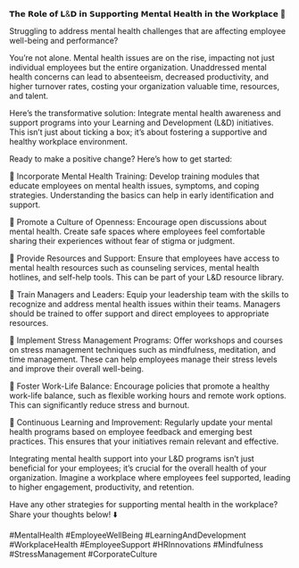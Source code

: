 𝗧𝗵𝗲 𝗥𝗼𝗹𝗲 𝗼𝗳 𝗟&𝗗 𝗶𝗻 𝗦𝘂𝗽𝗽𝗼𝗿𝘁𝗶𝗻𝗴 𝗠𝗲𝗻𝘁𝗮𝗹 𝗛𝗲𝗮𝗹𝘁𝗵 𝗶𝗻 𝘁𝗵𝗲 𝗪𝗼𝗿𝗸𝗽𝗹𝗮𝗰𝗲 🧠

Struggling to address mental health challenges that are affecting employee well-being and performance?

You’re not alone. Mental health issues are on the rise, impacting not just individual employees but the entire organization. Unaddressed mental health concerns can lead to absenteeism, decreased productivity, and higher turnover rates, costing your organization valuable time, resources, and talent.

Here’s the transformative solution: Integrate mental health awareness and support programs into your Learning and Development (L&D) initiatives. This isn’t just about ticking a box; it’s about fostering a supportive and healthy workplace environment.

Ready to make a positive change? Here’s how to get started:

📌 Incorporate Mental Health Training: Develop training modules that educate employees on mental health issues, symptoms, and coping strategies. Understanding the basics can help in early identification and support.

📌 Promote a Culture of Openness: Encourage open discussions about mental health. Create safe spaces where employees feel comfortable sharing their experiences without fear of stigma or judgment.

📌 Provide Resources and Support: Ensure that employees have access to mental health resources such as counseling services, mental health hotlines, and self-help tools. This can be part of your L&D resource library.

📌 Train Managers and Leaders: Equip your leadership team with the skills to recognize and address mental health issues within their teams. Managers should be trained to offer support and direct employees to appropriate resources.

📌 Implement Stress Management Programs: Offer workshops and courses on stress management techniques such as mindfulness, meditation, and time management. These can help employees manage their stress levels and improve their overall well-being.

📌 Foster Work-Life Balance: Encourage policies that promote a healthy work-life balance, such as flexible working hours and remote work options. This can significantly reduce stress and burnout.

📌 Continuous Learning and Improvement: Regularly update your mental health programs based on employee feedback and emerging best practices. This ensures that your initiatives remain relevant and effective.

Integrating mental health support into your L&D programs isn’t just beneficial for your employees; it’s crucial for the overall health of your organization. Imagine a workplace where employees feel supported, leading to higher engagement, productivity, and retention.

Have any other strategies for supporting mental health in the workplace? Share your thoughts below! ⬇️

#MentalHealth #EmployeeWellBeing #LearningAndDevelopment #WorkplaceHealth #EmployeeSupport #HRInnovations #Mindfulness #StressManagement #CorporateCulture